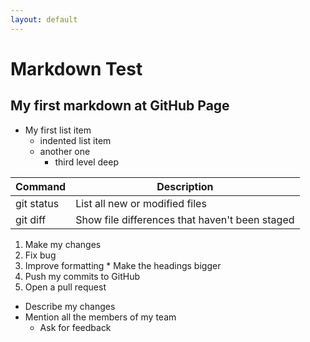 ```yaml
---
layout: default
---
```


# Markdown Test

## My first markdown at GitHub Page

- My first list item
  - indented list item
  - another one
    - third level deep
    
| Command | Description |
| --- | --- |
| git status | List all new or modified files |
| git diff | Show file differences that haven't been staged |




1. Make my changes
  1. Fix bug
  2. Improve formatting
    * Make the headings bigger
2. Push my commits to GitHub
3. Open a pull request
  * Describe my changes
  * Mention all the members of my team
    * Ask for feedback
    

